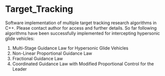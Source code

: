 # Target_Tracking
Software implementation of multiple target tracking research algorithms in C++. Please contact author for access and further details. So far following algorithms have been successfully implemented for intercepting hypersonic glide vehicles:
1. Multi-Stage Guidance Law for Hypersonic Glide Vehicles
2. Non-Linear Proportional Guidance Law
3. Fractional Guidance Law
4. Coordinated Guidance Law with Modified Proportional Control for the Leader
